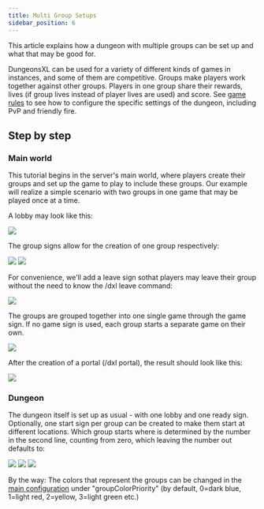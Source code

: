 ```yaml
---
title: Multi Group Setups
sidebar_position: 6
---
```


This article explains how a dungeon with multiple groups can be set up and what that may be good for.

DungeonsXL can be used for a variety of different kinds of games in instances, and some of them are competitive. Groups make players work together against other groups. Players in one group share their rewards, lives (if group lives instead of player lives are used) and score. See [game rules](game-rules) to see how to configure the specific settings of the dungeon, including PvP and friendly fire.

## Step by step

### Main world

This tutorial begins in the server's main world, where players create their groups and set up the game to play to include these groups. Our example will realize a simple scenario with two groups in one game that may be played once at a time.

A lobby may look like this:

![](https://erethon.de/resources/dxl/mgs/mgs01.png)

The group signs allow for the creation of one group respectively:

![](https://erethon.de/resources/dxl/mgs/mgs02.png) ![](https://erethon.de/resources/dxl/mgs/mgs03.png)

For convenience, we'll add a leave sign sothat players may leave their group without the need to know the /dxl leave command:

![](https://erethon.de/resources/dxl/mgs/mgs04.png)

The groups are grouped together into one single game through the game sign. If no game sign is used, each group starts a separate game on their own.

![](https://erethon.de/resources/dxl/mgs/mgs05.png)

After the creation of a portal (/dxl portal), the result should look like this:

![](https://erethon.de/resources/dxl/mgs/mgs06.png)

### Dungeon
The dungeon itself is set up as usual - with one lobby and one ready sign. Optionally, one start sign per group can be created to make them start at different locations. Which group starts where is determined by the number in the second line, counting from zero, which leaving the number out defaults to:

![](https://erethon.de/resources/dxl/mgs/mgs07.png) ![](https://erethon.de/resources/dxl/mgs/mgs08.png) ![](https://erethon.de/resources/dxl/mgs/mgs09.png)

By the way: The colors that represent the groups can be changed in the [main configuration](main-configuration) under "groupColorPriority" (by default, 0=dark blue, 1=light red, 2=yellow, 3=light green etc.)